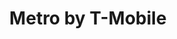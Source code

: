 ---
title: "Metro by T-Mobile"
url: /mesa/metro-by-t-mobile-north-stapley-drive/
shop: mobile phone
---